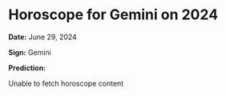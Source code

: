 # Horoscope for Gemini on 2024

**Date:** June 29, 2024

**Sign:** Gemini

**Prediction:**

Unable to fetch horoscope content
